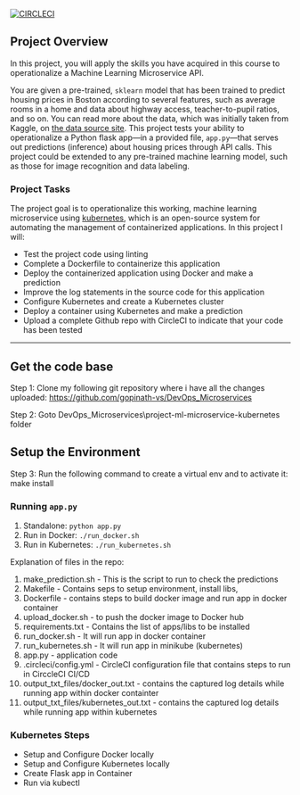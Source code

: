 [![CIRCLECI](https://circleci.com/gh/gopinath-vs/DevOpsProject4.svg?style=svg)](https://circleci.com/gh/gopinath-vs/DevOpsProject4)

## Project Overview

In this project, you will apply the skills you have acquired in this course to operationalize a Machine Learning Microservice API. 

You are given a pre-trained, `sklearn` model that has been trained to predict housing prices in Boston according to several features, such as average rooms in a home and data about highway access, teacher-to-pupil ratios, and so on. You can read more about the data, which was initially taken from Kaggle, on [the data source site](https://www.kaggle.com/c/boston-housing). This project tests your ability to operationalize a Python flask app—in a provided file, `app.py`—that serves out predictions (inference) about housing prices through API calls. This project could be extended to any pre-trained machine learning model, such as those for image recognition and data labeling.

### Project Tasks

The project goal is to operationalize this working, machine learning microservice using [kubernetes](https://kubernetes.io/), which is an open-source system for automating the management of containerized applications. In this project I will:
* Test the project code using linting
* Complete a Dockerfile to containerize this application
* Deploy the  containerized application using Docker and make a prediction
* Improve the log statements in the source code for this application
* Configure Kubernetes and create a Kubernetes cluster
* Deploy a container using Kubernetes and make a prediction
* Upload a complete Github repo with CircleCI to indicate that your code has been tested


---
## Get the code base
Step 1: Clone my following git repository where i have all the changes uploaded:
		https://github.com/gopinath-vs/DevOps_Microservices

Step 2: Goto DevOps_Microservices\project-ml-microservice-kubernetes folder



## Setup the Environment
Step 3: Run the following command to create a virtual env and to activate it:
		make install

### Running `app.py`

1. Standalone:  `python app.py`
2. Run in Docker:  `./run_docker.sh`
3. Run in Kubernetes:  `./run_kubernetes.sh`


Explanation of files in the repo:
1. make_prediction.sh - This is the script to run to check the predictions
2. Makefile - Contains seps to setup environment, install libs, 
3. Dockerfile - contains steps to build docker image and run app in docker container
4. upload_docker.sh - to push the docker image to Docker hub
5. requirements.txt - Contains the list of apps/libs to be installed
6. run_docker.sh - It will run app in docker container
7. run_kubernetes.sh - It will run app in minikube (kubernetes)
8. app.py - application code
9. .circleci/config.yml - CircleCI configuration file that contains steps to run in CirccleCI CI/CD
10. output_txt_files/docker_out.txt - contains the captured log details while running app within docker containter
11. output_txt_files/kubernetes_out.txt - contains the captured log details while running app within kubernetes

### Kubernetes Steps

* Setup and Configure Docker locally
* Setup and Configure Kubernetes locally
* Create Flask app in Container
* Run via kubectl
